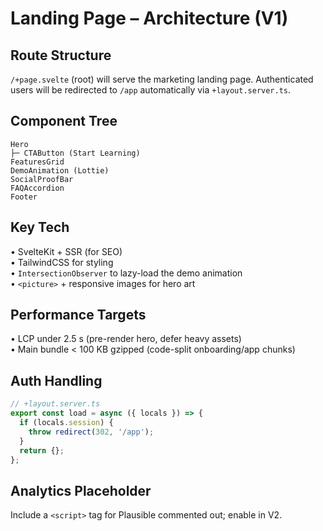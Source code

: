 # Landing Page – Architecture (V1)

## Route Structure
`/+page.svelte` (root) will serve the marketing landing page. Authenticated users will be redirected to `/app` automatically via `+layout.server.ts`.

## Component Tree
```
Hero
├─ CTAButton (Start Learning)
FeaturesGrid
DemoAnimation (Lottie)
SocialProofBar
FAQAccordion
Footer
```

## Key Tech
• SvelteKit + SSR (for SEO)  
• TailwindCSS for styling  
• `IntersectionObserver` to lazy-load the demo animation  
• `<picture>` + responsive images for hero art

## Performance Targets
• LCP under 2.5 s (pre-render hero, defer heavy assets)  
• Main bundle < 100 KB gzipped (code-split onboarding/app chunks)

## Auth Handling
```ts
// +layout.server.ts
export const load = async ({ locals }) => {
  if (locals.session) {
    throw redirect(302, '/app');
  }
  return {};
};
```

## Analytics Placeholder
Include a `<script>` tag for Plausible commented out; enable in V2.
